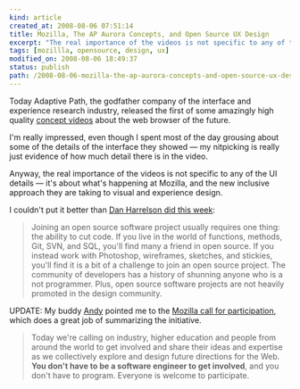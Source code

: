 ```yaml
---
kind: article
created_at: 2008-08-06 07:51:14
title: Mozilla, The AP Aurora Concepts, and Open Source UX Design
excerpt: "The real importance of the videos is not specific to any of the UI details; it's about what's happening at Mozilla, and the new inclusive approach they are taking to visual and experience design. "
tags: [mozillla, opensource, design, ux]
modified_on: 2008-08-06 18:49:37
status: publish 
path: /2008-08-06-mozilla-the-ap-aurora-concepts-and-open-source-ux-design
---
```


Today Adaptive Path, the godfather company of the interface and experience research industry, released the first of some amazingly high quality <a href="http://www.adaptivepath.com/aurora/">concept videos</a> about the web browser of the future. 

I'm really impressed, even though I spent most of the day grousing about some of the details of the interface they showed &mdash; my nitpicking is really just evidence of how much detail there is in the video.  

Anyway, the real importance of the videos is not specific to any of the UI details &mdash; it's about what's happening at Mozilla, and the new inclusive approach they are taking to visual and experience design. 

I couldn't put it better than <a href="http://www.adaptivepath.com/blog/2008/08/04/open-source-design/">Dan Harrelson did this week</a>: 

<blockquote>Joining an open source software project usually requires one thing: the ability to cut code. If you live in the world of functions, methods, Git, SVN, and SQL, you'll find many a friend in open source. If you instead work with Photoshop, wireframes, sketches, and stickies, you'll find it is a bit of a challenge to join an open source project. The community of developers has a history of shunning anyone who is a not programmer. Plus, open source software projects are not heavily promoted in the design community.</blockquote>

UPDATE: My buddy <a href="http://hook.org/">Andy</a> pointed me to the <a href="http://labs.mozilla.com/2008/08/introducing-the-concept-series-call-for-participation/">Mozilla call for participation</a>, which does a great job of summarizing the initiative. 

<blockquote>Today we're calling on industry, higher education and people from around the world to get involved and share their ideas and expertise as we collectively explore and design future directions for the Web. <strong>You don't have to be a software engineer to get involved</strong>, and you don't have to program. Everyone is welcome to participate.</blockquote>




